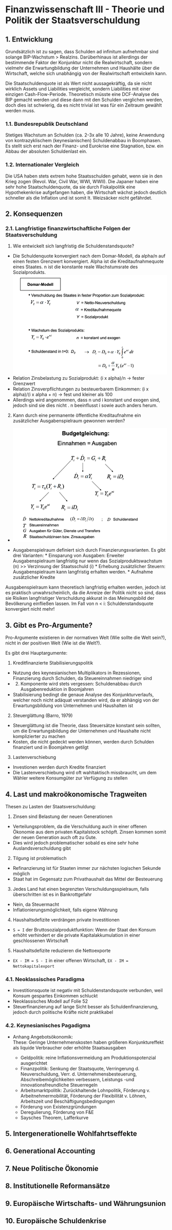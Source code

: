 # Finanzwissenschaft III - Theorie und Politik der Staatsverschuldung

## 1. Entwicklung
Grundsätzlich ist zu sagen, dass Schulden ad infinitum aufnehmbar sind solange BIP-Wachstum > Realzins. Darüberhinaus ist allerdings der bestimmende Faktor der Konjunktur
nicht die Realwirtschaft, sondern vielmehr die Erwartungbildung der Unternehmen und Haushälte über die Wirtschaft, welche sich unabhängig von der Realwirtschaft entwickeln kann.

Die Staatschuldenquote ist als Wert nicht aussagekräftig, da sie nicht wirklich Assets und Liabilities vergleicht, sondern Liabilities mit einer einzigen Cash-Flow-Periode. Theoretisch müsste eine DCF-Analyse des BIP gemacht werden und diese dann mit den Schulden verglichen werden, doch dies ist schwierig, da es nicht trivial ist was für ein Zeitraum gewählt werden muss. 

### 1.1. Bundesrepublik Deutschland

Stetiges Wachstum an Schulden (ca. 2-3x alle 10 Jahre), keine Anwendung von kontrazyklischem (keynesianischen) Schuldenabbau in Boomphasen. Es stellt sich erst nach der Finanz- und Eurokrise eine Stagnation, bzw. ein Abbau der absoluten Schuldenlast ein.

### 1.2. Internationaler Vergleich

Die USA haben stets extrem hohe Staatsschulden gehabt, wenn sie in den Krieg zogen (Revol. War, Civil War, WWI, WWII). Die Japaner haben eine sehr hohe Staatschuldenquote, da sie durch Fiskalpolitik eine Hypothekenkrise aufgefangen haben, die Wirtschaft wächst jedoch deutlich schneller als die Inflation und ist somit lt. Weizsäcker nicht gefährdet.

## 2. Konsequenzen

### 2.1. Langfristige finanzwirtschaftliche Folgen der Staatsverschuldung

 1. Wie entwickelt sich langfristig die Schuldenstandsquote?
  
   - Die Schuldenquote konvergiert nach dem Domar-Modell, da alpha/n auf einen festen Grenzwert konvergiert. Alpha ist die Kreditaufnahmequote eines Staates. n ist die konstante reale Wachstumsrate des Sozialprodukts.  
   ![](./domarmodel.png)  
   - Relation Zinsbelastung zu Sozialprodukt: (i x alpha)/n -> fester Grenzwert  
   - Relation Zinsverpflichtungen zu besteuerbarem Einkommen: (i x alpha)/(i x alpha + n) -> fest und kleiner als 100
   - Allerdings wird angenommen, dass n und i konstant und exogen sind, jedoch sind sie dies nicht . n beeinflusst i sowie auch anders herum.

 2. Kann durch eine permanente öffentliche Kreditaufnahme ein zusätzlicher Ausgabenspielraum gewonnen werden?

   - ![](./budgetgleichung.png)  

   - Ausgabenspielraum definiert sich durch Finanzierungsvarianten. Es gibt drei Varianten: 
    * Einsparung von Ausgaben: Erweiter Ausgabenspielraum langfristig nur wenn das Sozialproduktswachstum (n) >> Verzinsung der Staatsschuld (i)
    * Erhebung zusätzlicher Steuern: Ausgabenspielraum kann langfristig erhalten werden.
    * Aufnahme zusätzlicher Kredite  

   Ausgabenspielraum kann theoretisch langfristig erhalten werden, jedoch ist es praktisch unwahrscheinlich, da die Anreize der Politik nicht so sind, dass sie Risiken langfristiger Verschuldung akkurat in das Meinungsbild der Bevölkerung einfließen lassen. Im Fall von n < i: Schuldenstandsquote konvergiert nicht mehr!
   
## 3. Gibt es Pro-Argumente?

Pro-Argumente existieren in der normativen Welt (Wie sollte die Welt sein?), nicht in der positiven Welt (Wie ist die Welt?).

Es gibt drei Hauptargumente:

 1. Kreditfinanzierte Stabilisierungspolitik

  - Nutzung des keynesianischen Multiplikators in Rezessionen, Finanzierung durch Schulden, da Steuereinnahmen niedriger sind
  - 2. Komponente wird stets vergessen: Schuldenabbau durch Ausgabenreduktion in Boomjahren
  - Stabilisierung bedingt die genaue Analyse des Konjunkturverlaufs, welcher noch nicht adäquat verstanden wird, da er abhängig von der Erwartungsbildung von Unternehmen und Haushalten ist

 2. Steuerglättung (Barro, 1979)

  - Steuerglättung ist die Theorie, dass Steuersätze konstant sein sollten, um die Erwartungsbildung der Unternehmen und Haushalte nicht komplizierter zu machen
  - Kosten, die nicht gedeckt werden können, werden durch Schulden finanziert und in Boomjahren getilgt

 3. Lastenverschiebung

  - Investionen werden durch Kredite finanziert
  - Die Lastenverschiebung wird oft wahltaktisch missbraucht, um dem Wähler weitere Konsumgüter zur Verfügung zu stellen

## 4. Last und makroökonomische Tragweiten

Thesen zu Lasten der Staatsverschuldung:

 1. Zinsen sind Belastung der neuen Generationen  

  - Verteilungsproblem, da die Verschuldung auch in einer offenen Ökonomie aus dem privaten Kapitalstock schöpft. Zinsen kommen somit der neuen Generation auch oft zu Gute.
  - Dies wird jedoch problematischer sobald es eine sehr hohe Auslandsverschuldung gibt

 2. Tilgung ist problematisch  

  - Refinanzierung ist für Staaten immer zur nächsten logischen Sekunde möglich
  - Staat hat im Gegensatz zum Privathaushalt das Mittel der Besteuerung

 3. Jedes Land hat einen begrenzten Verschuldungsspielraum, falls überschritten ist es in Bankrottgefahr  
  
  - Nein, da Steuermacht
  - Inflationierungsmöglichkeit, falls eigene Währung

 4. Haushaltsdefizite verdrängen private Investitionen  

  - `S = I` der Bruttosozialproduktfunktion: Wenn der Staat den Konsum erhöht verhindert er die private Kapitalakkumulation in einer geschlossenen Wirtschaft

 5. Haushaltsdefizite reduzieren die Nettoexporte  

  - `EX - IM = S - I` in einer offenen Wirtschaft, `EX - IM = Nettokapitalexport`

### 4.1. Neoklassisches Paradigma

  - Investitionsquote ist negativ mit Schuldenstandsquote verbunden, weil Konsum gespartes Einkommen schluckt
  - Neoklassisches Modell auf Folie 52
  - Steuerfinanzierung auf lange Sicht besser als Schuldenfinanzierung, jedoch durch politische Kräfte nicht praktikabel

### 4.2. Keynesianisches Pagadigma

  - Anhang Angebotsökonomik:  
  These: Geringe Unternehmenskosten haben größeren Konjunktureffekt als liquide Verbraucher oder erhöhte Staatsausgaben

    * Geldpolitik: reine Inflationsvermeidung am Produktionspotenzial ausgerichtet
    * Finanzpolitik: Senkung der Staatsquote, Verringerung d. Neuverschuldung, Verr. d. Unternehmensbesteuerung,  
    Abschreibemöglichkeiten verbessern, Leistungs -und innovationsfreundliche Steuerregeln
    * Arbeitsmarktpolitik: Zurückhaltende Lohnpolitik, Förderung v. Arbeitnehmermobilität, Förderung der 
    Flexibilität v. Löhnen, Arbeitszeit und Beschäftigungsbedingungen
    * Förderung von Existenzgründungen
    * Deregulierung, Förderung von F&E
    * Saysches Theorem, Lafferkurve

## 5. Intergenerationelle Wohlfahrtseffekte

## 6. Generational Accounting

## 7. Neue Politische Ökonomie

## 8. Institutionelle Reformansätze

## 9. Europäische Wirtschafts- und Währungsunion

## 10. Europäische Schuldenkrise


	 

